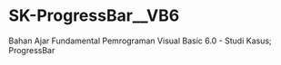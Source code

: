 # SK-ProgressBar__VB6
Bahan Ajar Fundamental Pemrograman Visual Basic 6.0 - Studi Kasus; ProgressBar
